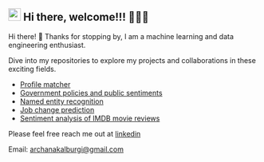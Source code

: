 ## <img src="https://media.giphy.com/media/hvRJCLFzcasrR4ia7z/giphy.gif" width="25px"> Hi there, welcome!!! 🙋🏻‍♀️

Hi there! 👋 Thanks for stopping by, I am a machine learning and data engineering enthusiast. 

Dive into my repositories to explore my projects and collaborations in these exciting fields.

- [Profile matcher](https://github.com/archanakalburgi/profile_matcher)
- [Government policies and public sentiments](https://github.com/archanakalburgi/govt_policies_public_sentiments) 
- [Named entity recognition](https://github.com/archanakalburgi/Named_Entity_Recognition)
- [Job change prediction](https://github.com/archanakalburgi/job_change_prediction_project)
- [Sentiment analysis of IMDB movie reviews](https://github.com/archanakalburgi/sentiment_analysis_imdb)

Please feel free reach me out at [linkedin](https://www.linkedin.com/in/archana-kalburgi/) 

Email: archanakalburgi@gmail.com 
